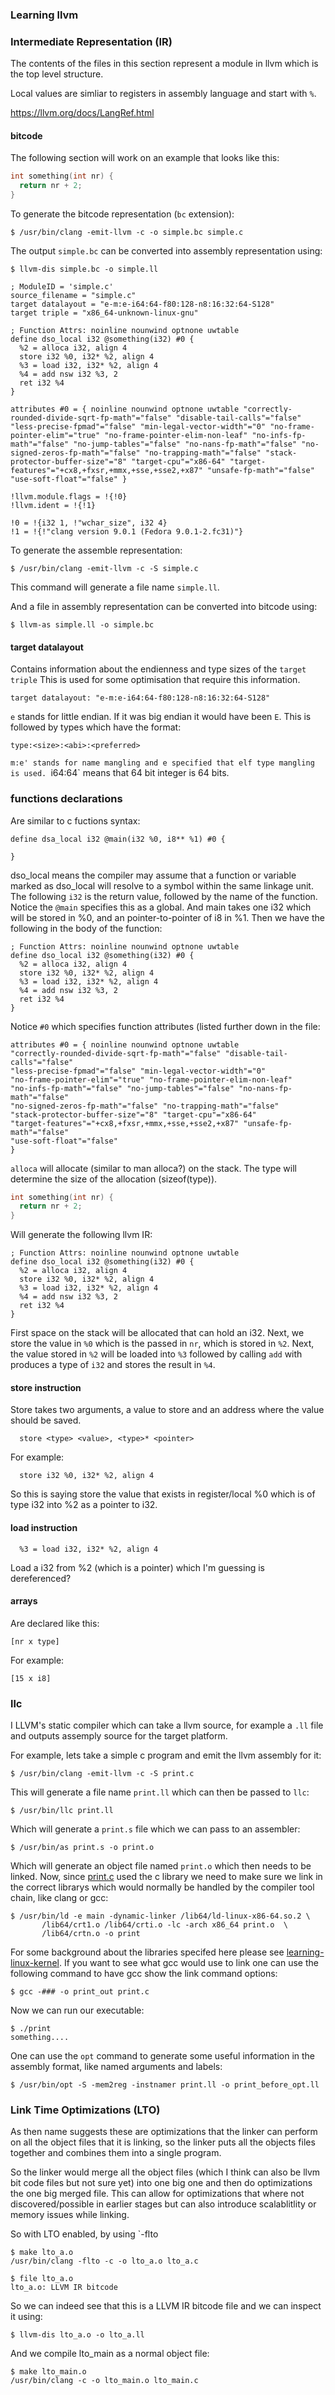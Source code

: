 ### Learning llvm


### Intermediate Representation (IR)
The contents of the files in this section represent a module in llvm which
is the top level structure.

Local values are simliar to registers in assembly language and start with `%`.

https://llvm.org/docs/LangRef.html

#### bitcode
The following section will work on an example that looks like this:
```c
int something(int nr) {
  return nr + 2;
}
```

To generate the bitcode representation (`bc` extension):
```console
$ /usr/bin/clang -emit-llvm -c -o simple.bc simple.c
```
The output `simple.bc` can be converted into assembly representation using:
```console
$ llvm-dis simple.bc -o simple.ll
```
```text
; ModuleID = 'simple.c'
source_filename = "simple.c"
target datalayout = "e-m:e-i64:64-f80:128-n8:16:32:64-S128"
target triple = "x86_64-unknown-linux-gnu"

; Function Attrs: noinline nounwind optnone uwtable
define dso_local i32 @something(i32) #0 {
  %2 = alloca i32, align 4
  store i32 %0, i32* %2, align 4
  %3 = load i32, i32* %2, align 4
  %4 = add nsw i32 %3, 2
  ret i32 %4
}

attributes #0 = { noinline nounwind optnone uwtable "correctly-rounded-divide-sqrt-fp-math"="false" "disable-tail-calls"="false" "less-precise-fpmad"="false" "min-legal-vector-width"="0" "no-frame-pointer-elim"="true" "no-frame-pointer-elim-non-leaf" "no-infs-fp-math"="false" "no-jump-tables"="false" "no-nans-fp-math"="false" "no-signed-zeros-fp-math"="false" "no-trapping-math"="false" "stack-protector-buffer-size"="8" "target-cpu"="x86-64" "target-features"="+cx8,+fxsr,+mmx,+sse,+sse2,+x87" "unsafe-fp-math"="false" "use-soft-float"="false" }

!llvm.module.flags = !{!0}
!llvm.ident = !{!1}

!0 = !{i32 1, !"wchar_size", i32 4}
!1 = !{!"clang version 9.0.1 (Fedora 9.0.1-2.fc31)"}

```

To generate the assemble representation:
```console
$ /usr/bin/clang -emit-llvm -c -S simple.c
```
This command will generate a file name `simple.ll`.

And a file in assembly representation can be converted into bitcode using:
```console
$ llvm-as simple.ll -o simple.bc
```

#### target datalayout
Contains information about the endienness and type sizes of the `target triple`
This is used for some optimisation that require this information.

```
target datalayout: "e-m:e-i64:64-f80:128-n8:16:32:64-S128"
```
`e` stands for little endian. If it was big endian it would have been `E`.
This is followed by types which have the format:
```
type:<size>:<abi>:<preferred>
```

`m:e' stands for name mangling and e specified that elf type mangling is used.
`i64:64` means that 64 bit integer is 64 bits.

### functions declarations
Are similar to c fuctions syntax:
```
define dsa_local i32 @main(i32 %0, i8** %1) #0 {

}
```
dso_local means the compiler may assume that a function or variable marked as
dso_local will resolve to a symbol within the same linkage unit.
The following `i32` is the return value, followed by the name of the function.
Notice the `@main` specifies this as a global.
And main takes one i32 which will be stored in %0, and an pointer-to-pointer
of i8 in %1.
Then we have the following in the body of the function:
```
; Function Attrs: noinline nounwind optnone uwtable                             
define dso_local i32 @something(i32) #0 {                                       
  %2 = alloca i32, align 4                                                      
  store i32 %0, i32* %2, align 4                                                
  %3 = load i32, i32* %2, align 4                                               
  %4 = add nsw i32 %3, 2                                                        
  ret i32 %4                                                                    
}
```
Notice `#0` which specifies function attributes (listed further down in the
file:
```
attributes #0 = { noinline nounwind optnone uwtable
"correctly-rounded-divide-sqrt-fp-math"="false" "disable-tail-calls"="false"
"less-precise-fpmad"="false" "min-legal-vector-width"="0"
"no-frame-pointer-elim"="true" "no-frame-pointer-elim-non-leaf"
"no-infs-fp-math"="false" "no-jump-tables"="false" "no-nans-fp-math"="false"
"no-signed-zeros-fp-math"="false" "no-trapping-math"="false"
"stack-protector-buffer-size"="8" "target-cpu"="x86-64"
"target-features"="+cx8,+fxsr,+mmx,+sse,+sse2,+x87" "unsafe-fp-math"="false"
"use-soft-float"="false"
}
```
`alloca` will allocate (similar to man alloca?) on the stack. The type will 
determine the size of the allocation (sizeof(type)).

```c
int something(int nr) {
  return nr + 2;
}
```
Will generate the following llvm IR:
```
; Function Attrs: noinline nounwind optnone uwtable                             
define dso_local i32 @something(i32) #0 {                                       
  %2 = alloca i32, align 4                                                      
  store i32 %0, i32* %2, align 4                                                
  %3 = load i32, i32* %2, align 4                                               
  %4 = add nsw i32 %3, 2                                                        
  ret i32 %4                                                                    
}
```
First space on the stack will be allocated that can hold an i32.
Next, we store the value in `%0` which is the passed in `nr`, which is stored
in `%2`.
Next, the value stored in `%2` will be loaded into `%3` followed by calling
`add` with produces a type of `i32` and stores the result in `%4`.


#### store instruction
Store takes two arguments, a value to store and an address where the value
should be saved.
```
  store <type> <value>, <type>* <pointer>
```
For example:
```
  store i32 %0, i32* %2, align 4                                                
```
So this is saying store the value that exists in register/local %0 which is of
type i32 into %2 as a pointer to i32.

#### load instruction

```
  %3 = load i32, i32* %2, align 4                                               
```
Load a i32 from %2 (which is a pointer) which I'm guessing is dereferenced?


#### arrays
Are declared like this:
```
[nr x type]
```
For example:
```
[15 x i8]
```


### llc
I LLVM's static compiler which can take a llvm source, for example a `.ll` file
and outputs assemply source for the target platform.

For example, lets take a simple c program and emit the llvm assembly for it:
```console
$ /usr/bin/clang -emit-llvm -c -S print.c
```
This will generate a file name `print.ll` which can then be passed to `llc`:
```console
$ /usr/bin/llc print.ll
```
Which will generate a `print.s` file which we can pass to an assembler:
```console
$ /usr/bin/as print.s -o print.o
```
Which will generate an object file named `print.o` which then needs to be
linked. Now, since [print.c](./print.c) used the c library we need to make sure
we link in the correct librarys which would normally be handled by the compiler
tool chain, like clang or gcc:
```console
$ /usr/bin/ld -e main -dynamic-linker /lib64/ld-linux-x86-64.so.2 \
       /lib64/crt1.o /lib64/crti.o -lc -arch x86_64 print.o  \
       /lib64/crtn.o -o print
```
For some background about the libraries specifed here please see
[learning-linux-kernel](https://github.com/danbev/learning-linux-kernel#networking).
If you want to see what gcc would use to link one can use the following command
to have gcc show the link command options:
```console
$ gcc -### -o print_out print.c
```

Now we can run our executable:
```console
$ ./print
something....
```

One can use the `opt` command to generate some useful information in the
assembly format, like named arguments and labels:
```console
$ /usr/bin/opt -S -mem2reg -instnamer print.ll -o print_before_opt.ll
```

### Link Time Optimizations (LTO)
As then name suggests these are optimizations that the linker can perform on
all the object files that it is linking, so the linker puts all the objects
files together and combines them into a single program.

So the linker would merge all the object files (which I think can also be
llvm bit code files but not sure yet) into one big one and then do optimizations
the one big merged file. This can allow for optimizations that where not
discovered/possible in earlier stages but can also introduce scalablitlity
or memory issues while linking.

So with LTO enabled, by using `-flto
```console
$ make lto_a.o
/usr/bin/clang -flto -c -o lto_a.o lto_a.c

$ file lto_a.o
lto_a.o: LLVM IR bitcode
```
So we can indeed see that this is a LLVM IR bitcode file and we can inspect it
using:
```console
$ llvm-dis lto_a.o -o lto_a.ll
```
And we compile lto_main as a normal object file:
```console
$ make lto_main.o 
/usr/bin/clang -c -o lto_main.o lto_main.c 
```

